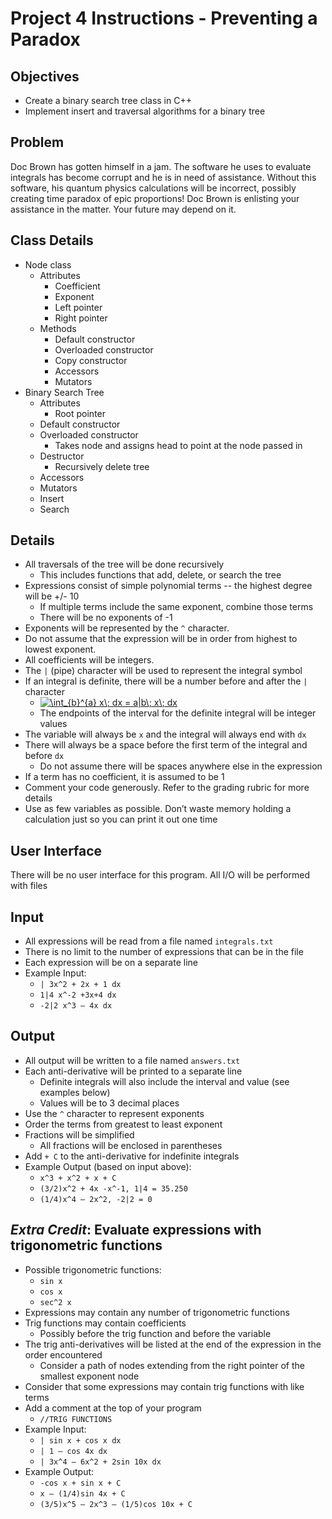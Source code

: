 # Project 4 Instructions - Preventing a Paradox
## Objectives
* Create a binary search tree class in C++
* Implement insert and traversal algorithms for a binary tree

## Problem
Doc Brown has gotten himself in a jam. The software he uses to evaluate integrals has become corrupt and he is in need of assistance. Without this software, his quantum physics calculations will be incorrect, possibly creating time paradox of epic proportions! Doc Brown is enlisting your assistance in the matter. Your future may depend on it.

## Class Details
* Node class
  * Attributes
    * Coefficient
    * Exponent
    * Left pointer
    * Right pointer
  * Methods
    * Default constructor
    * Overloaded constructor
    * Copy constructor
    * Accessors
    * Mutators
* Binary Search Tree
  * Attributes
    * Root pointer
  * Default constructor
  * Overloaded constructor
    * Takes node and assigns head to point at the node passed in
  * Destructor
    * Recursively delete tree
  * Accessors
  * Mutators
  * Insert
  * Search

## Details
* All traversals of the tree will be done recursively
  * This includes functions that add, delete, or search the tree
* Expressions consist of simple polynomial terms -- the highest degree will be +/- 10
  * If multiple terms include the same exponent, combine those terms
  * There will be no exponents of -1
* Exponents will be represented by the `^` character.
* Do not assume that the expression will be in order from highest to lowest exponent.
* All coefficients will be integers.
* The `|` (pipe) character will be used to represent the integral symbol
* If an integral is definite, there will be a number before and after the `|` character
  * <a href="https://www.codecogs.com/eqnedit.php?latex=\int_{b}^{a}&space;x\;&space;dx&space;=&space;a|b\;&space;x\;&space;dx" target="_blank"><img src="https://latex.codecogs.com/gif.latex?\int_{b}^{a}&space;x\;&space;dx&space;=&space;a|b\;&space;x\;&space;dx" title="\int_{b}^{a} x\; dx = a|b\; x\; dx" /></a>
  * The endpoints of the interval for the definite integral will be integer values
* The variable will always be `x` and the integral will always end with `dx`
* There will always be a space before the first term of the integral and before `dx`
  * Do not assume there will be spaces anywhere else in the expression
* If a term has no coefficient, it is assumed to be 1
* Comment your code generously. Refer to the grading rubric for more details
* Use as few variables as possible. Don’t waste memory holding a calculation just so you can print it out
one time

## User Interface
There will be no user interface for this program. All I/O will be performed with files

## Input
* All expressions will be read from a file named `integrals.txt`
* There is no limit to the number of expressions that can be in the file
* Each expression will be on a separate line
* Example Input:
  * `| 3x^2 + 2x + 1 dx`
  * `1|4 x^-2 +3x+4 dx`
  * `-2|2 x^3 – 4x dx`

## Output
* All output will be written to a file named `answers.txt`
* Each anti-derivative will be printed to a separate line
  * Definite integrals will also include the interval and value (see examples below)
  * Values will be to 3 decimal places
* Use the `^` character to represent exponents
* Order the terms from greatest to least exponent
* Fractions will be simplified
  * All fractions will be enclosed in parentheses
* Add  `+ C`  to the anti-derivative for indefinite integrals
* Example Output (based on input above):
  * `x^3 + x^2 + x + C`
  * `(3/2)x^2 + 4x -x^-1, 1|4 = 35.250`
  * `(1/4)x^4 – 2x^2, -2|2 = 0`

## *Extra Credit*: Evaluate expressions with trigonometric functions
* Possible trigonometric functions:
  * `sin x`
  * `cos x`
  * `sec^2 x`
* Expressions may contain any number of trigonometric functions
* Trig functions may contain coefficients
  * Possibly before the trig function and before the variable
* The trig anti-derivatives will be listed at the end of the expression in the order encountered
  * Consider a path of nodes extending from the right pointer of the smallest exponent node
* Consider that some expressions may contain trig functions with like terms
* Add a comment at the top of your program
  * `//TRIG FUNCTIONS`
* Example Input:
  * `| sin x + cos x dx`
  * `| 1 – cos 4x dx`
  * `| 3x^4 – 6x^2 + 2sin 10x dx`
* Example Output:
  * `-cos x + sin x + C`
  * `x – (1/4)sin 4x + C`
  * `(3/5)x^5 – 2x^3 – (1/5)cos 10x + C`
